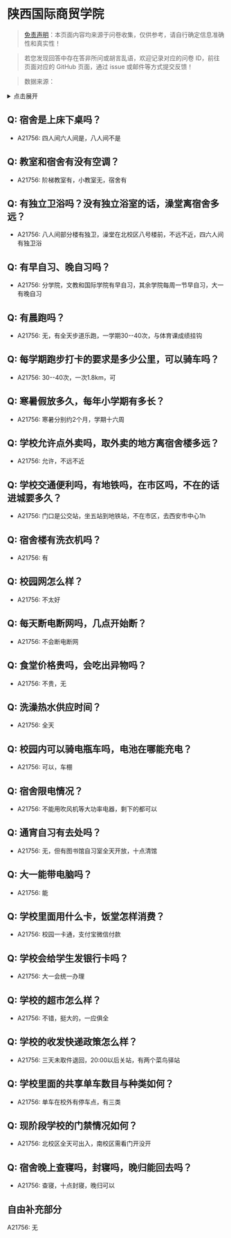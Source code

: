 # 陕西国际商贸学院

> [免责声明](https://colleges.chat/#_3)：本页面内容均来源于问卷收集，仅供参考，请自行确定信息准确性和真实性！

> 若您发现回答中存在答非所问或胡言乱语，欢迎记录对应的问卷 ID，前往页面对应的 GitHub 页面，通过 issue 或邮件等方式提交反馈！

> 数据来源：

<details><summary>点击展开</summary>
<ul>
<li>A21756: wang1595322649@163.com (2024 年 05 月)</li>
</ul>
</details>

## Q: 宿舍是上床下桌吗？

- A21756: 四人间六人间是，八人间不是

## Q: 教室和宿舍有没有空调？

- A21756: 阶梯教室有，小教室无，宿舍有

## Q: 有独立卫浴吗？没有独立浴室的话，澡堂离宿舍多远？

- A21756: 八人间部分楼有独卫，澡堂在北校区八号楼前，不远不近，四六人间有独卫浴

## Q: 有早自习、晚自习吗？

- A21756: 分学院，文教和国际学院有早自习，其余学院每周一节早自习，大一有晚自习

## Q: 有晨跑吗？

- A21756: 无，有全天步道乐跑，一学期30--40次，与体育课成绩挂钩

## Q: 每学期跑步打卡的要求是多少公里，可以骑车吗？

- A21756: 30--40次，一次1.8km，可

## Q: 寒暑假放多久，每年小学期有多长？

- A21756: 寒暑分别约2个月，学期十六周

## Q: 学校允许点外卖吗，取外卖的地方离宿舍楼多远？

- A21756: 允许，不远不近

## Q: 学校交通便利吗，有地铁吗，在市区吗，不在的话进城要多久？

- A21756: 门口是公交站，坐五站到地铁站，不在市区，去西安市中心1h

## Q: 宿舍楼有洗衣机吗？

- A21756: 有

## Q: 校园网怎么样？

- A21756: 不太好

## Q: 每天断电断网吗，几点开始断？

- A21756: 不会断电断网

## Q: 食堂价格贵吗，会吃出异物吗？

- A21756: 不贵，无

## Q: 洗澡热水供应时间？

- A21756: 全天

## Q: 校园内可以骑电瓶车吗，电池在哪能充电？

- A21756: 可以，车棚

## Q: 宿舍限电情况？

- A21756: 不能用吹风机等大功率电器，剩下的都可以

## Q: 通宵自习有去处吗？

- A21756: 无，但有图书馆自习室全天开放，十点清馆

## Q: 大一能带电脑吗？

- A21756: 能

## Q: 学校里面用什么卡，饭堂怎样消费？

- A21756: 校园一卡通，支付宝微信付款

## Q: 学校会给学生发银行卡吗？

- A21756: 大一会统一办理

## Q: 学校的超市怎么样？

- A21756: 不错，挺大的，一应俱全

## Q: 学校的收发快递政策怎么样？

- A21756: 三天未取件退回，20:00以后关站，有两个菜鸟驿站

## Q: 学校里面的共享单车数目与种类如何？

- A21756: 单车在校外有停车点，有三类

## Q: 现阶段学校的门禁情况如何？

- A21756: 北校区全天可出入，南校区需看门开没开

## Q: 宿舍晚上查寝吗，封寝吗，晚归能回去吗？

- A21756: 查寝，十点封寝，晚归可以

## 自由补充部分

A21756: 无